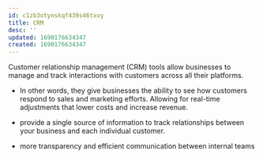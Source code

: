 ```yaml
---
id: c1zb3otynskqf439s46txvy
title: CRM
desc: ''
updated: 1690176634347
created: 1690176634347
---
```

Customer relationship management (CRM) tools allow businesses to manage and track interactions with customers across all their platforms.

- In other words, they give businesses the ability to see how customers respond to sales and marketing efforts. Allowing for real-time adjustments that lower costs and increase revenue.

- provide a single source of information to track relationships between your business and each individual customer.

- more transparency and efficient communication between internal teams